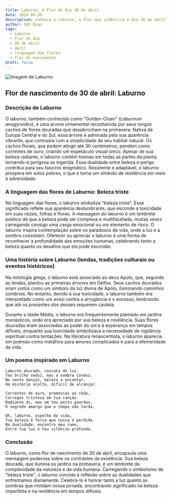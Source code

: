 ```yaml
---
title: Laburno, A Flor do Dia 30 de abril
date: 2024-04-30
description: Conheça o Laburno, a flor que simboliza o dia 30 de abril e seu significado 'Beleza triste'. Explore a beleza e o simbolismo desta flor encantadora.
author: 365 Dias
tags:
  - Laburno
  - flor do dia
  - 30 de abril
  - abril
  - linguagem das flores
  - flor do nascimento
draft: false
---
```


![Imagem de Laburno](https://cdn.pixabay.com/photo/2022/01/03/18/41/weeping-golden-chain-6913355_1280.jpg#center)


## Flor de nascimento de 30 de abril: Laburno

### Descrição de Laburno

O laburno, também conhecido como "Golden-Chain" (_Laburnum anagyroides_), é uma árvore ornamental reconhecida por seus longos cachos de flores douradas que desabrocham na primavera. Nativa da Europa Central e do Sul, essa árvore é admirada pela sua aparência vibrante, que contrasta com a simplicidade de seu habitat natural. Os cachos florais, que podem atingir até 30 centímetros, pendem como correntes de ouro, criando um espetáculo visual único. Apesar de sua beleza radiante, o laburno contém toxinas em todas as partes da planta, tornando-a perigosa se ingerida. Essa dualidade entre beleza e perigo contribui para seu fascínio enigmático. Resistente e adaptável, o laburno prospera em solos pobres, o que o torna um símbolo de resiliência em meio à adversidade.

### A linguagem das flores de Laburno: Beleza triste

Na linguagem das flores, o laburno simboliza "beleza triste". Esse significado reflete sua aparência deslumbrante, que esconde a toxicidade em suas raízes, folhas e flores. A mensagem do laburno é um lembrete poético de que a beleza pode ser complexa e multifacetada, muitas vezes carregando consigo uma carga emocional ou um elemento de risco. O laburno inspira contemplação sobre os paradoxos da vida, onde a luz e a sombra coexistem. Oferecer ou apreciar o laburno é uma forma de reconhecer a profundidade das emoções humanas, celebrando tanto a beleza quanto os desafios que ela pode esconder.

### Uma história sobre Laburno (lendas, tradições culturais ou eventos históricos)

Na mitologia grega, o laburno está associado ao deus Apolo, que, segundo as lendas, plantou as primeiras árvores em Delfos. Seus cachos dourados eram vistos como um símbolo da luz divina de Apolo, iluminando caminhos sombrios. No entanto, devido à sua toxicidade, o laburno também era interpretado como um aviso contra a arrogância e o excesso, lembrando que até os presentes dos deuses requerem cautela.

Durante a Idade Média, o laburno era frequentemente plantado em jardins monásticos, onde era apreciado por sua beleza e resiliência. Suas flores douradas eram associadas ao poder do sol e à esperança em tempos difíceis, enquanto sua toxicidade simbolizava a necessidade de vigilância espiritual contra tentações. Na literatura renascentista, o laburno aparecia em poemas como metáfora para amores complicados e para a efemeridade da vida.

### Um poema inspirado em Laburno

```
Laburno dourado, cascata de luz,  
Teu brilho seduz, mas a sombra conduz.  
No vento danças, beleza a encantar,  
Um mistério oculto, difícil de alcançar.  

Correntes de ouro, promessas ao chão,  
Carregas tristeza em tua canção.  
Radiante és, mas em teu peito guardas,  
O segredo amargo que o tempo não tarda.  

Oh, laburno, espelho da vida,  
Tua beleza é força que nunca é perdida.  
Na dualidade, encontro meu rumo,  
Entre tua luz e teu silêncio profundo.
```

### Conclusão

O laburno, como flor de nascimento de 30 de abril, encapsula uma mensagem poderosa sobre os contrastes da existência. Sua beleza dourada, que ilumina os jardins na primavera, é um lembrete da complexidade da natureza e da vida humana. Carregando o simbolismo de "beleza triste", o laburno convida à reflexão sobre as dualidades que enfrentamos diariamente. Celebrá-lo é honrar tanto a luz quanto as sombras que moldam nossa jornada, encontrando significado na beleza imperfeita e na resiliência em tempos difíceis.